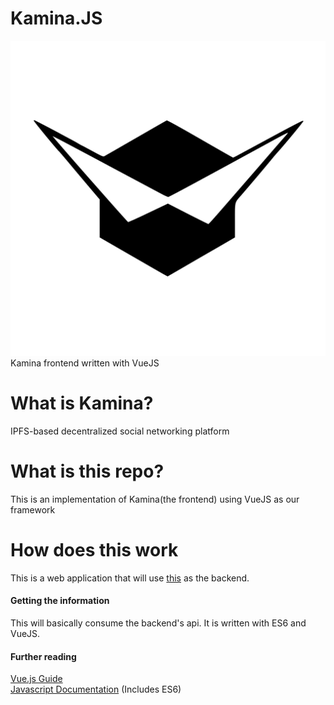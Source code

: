 # Kamina.JS
![Kamina_Logo](kamina_logo.svg)  
Kamina frontend written with VueJS
# What is Kamina?
IPFS-based decentralized social networking platform
# What is this repo?
This is an implementation of Kamina(the frontend) using VueJS as our framework
# How does this work
This is a web application that will use [this](https://github.com/carmelo12341/kamina-backend) as the backend.
#### Getting the information
This will basically consume the backend's api. It is written with ES6 and VueJS.
#### Further reading
[Vue.js Guide](https://vuejs.org/v2/guide/)  
[Javascript Documentation](https://developer.mozilla.org/en-US/docs/Web/JavaScript/Reference) (Includes ES6)
